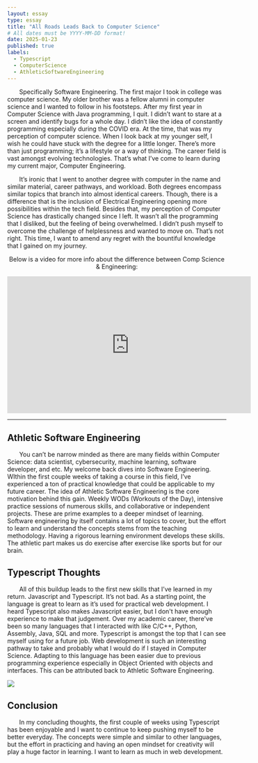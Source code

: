 ```yaml
---
layout: essay
type: essay
title: "All Roads Leads Back to Computer Science"
# All dates must be YYYY-MM-DD format!
date: 2025-01-23
published: true
labels:
  - Typescript
  - ComputerScience
  - AthleticSoftwareEngineering
---
```


&nbsp; &nbsp; &nbsp; &nbsp;Specifically Software Engineering. The first major I took in college was computer science. My older brother was a fellow alumni in computer science and I wanted to follow in his footsteps. After my first year in Computer Science with Java programming, I quit. I didn’t want to stare at a screen and identify bugs for a whole day. I didn’t like the idea of constantly programming especially during the COVID era. At the time, that was my perception of computer science. When I look back at my younger self, I wish he could have stuck with the degree for a little longer. There’s more than just programming; it’s a lifestyle or a way of thinking. The career field is vast amongst evolving technologies. That’s what I’ve come to learn during my current major, Computer Engineering.

&nbsp; &nbsp; &nbsp; &nbsp;It’s ironic that I went to another degree with computer in the name and similar material, career pathways, and workload. Both degrees encompass similar topics that branch into almost identical careers. Though, there is a difference that is the inclusion of Electrical Engineering opening more possibilities within the tech field. Besides that, my perception of Computer Science has drastically changed since I left. It wasn’t all the programming that I disliked, but the feeling of being overwhelmed. I didn’t push myself to overcome the challenge of helplessness and wanted to move on. That’s not right. This time, I want to amend any regret with the bountiful knowledge that I gained on my journey.

<p align="center">
Below is a video for more info about the difference between Comp Science & Engineering:
</p>

<iframe align="center" width="560" height="315" src="https://www.youtube.com/embed/nKEupNYjlZk?si=feyBCmvXN6K8e2Qd" title="YouTube video player" frameborder="0" allow="accelerometer; autoplay; clipboard-write; encrypted-media; gyroscope; picture-in-picture; web-share" referrerpolicy="strict-origin-when-cross-origin" allowfullscreen></iframe>

---

## Athletic Software Engineering

&nbsp; &nbsp; &nbsp; &nbsp;You can’t be narrow minded as there are many fields within Computer Science: data scientist, cybersecurity, machine learning, software developer, and etc. My welcome back dives into Software Engineering. WIthin the first couple weeks of taking a course in this field, I’ve experienced a ton of practical knowledge that could be applicable to my future career. The idea of Athletic Software Engineering is the core motivation behind this gain. Weekly WODs (Workouts of the Day), intensive practice sessions of numerous skills, and collaborative or independent projects. These are prime examples to a deeper mindset of learning. Software engineering by itself contains a lot of topics to cover, but the effort to learn and understand the concepts stems from the teaching methodology. Having a rigorous learning environment develops these skills. The athletic part makes us do exercise after exercise like sports but for our brain.

## Typescript Thoughts

&nbsp; &nbsp; &nbsp; &nbsp;All of this buildup leads to the first new skills that I’ve learned in my return. Javascript and Typescript. It’s not bad. As a starting point, the language is great to learn as it’s used for practical web development. I heard Typescript also makes Javascript easier, but I don't have enough experience to make that judgement. Over my academic career, there've been so many languages that I interacted with like C/C++, Python, Assembly, Java, SQL and more. Typescript is amongst the top that I can see myself using for a future job. Web development is such an interesting pathway to take and probably what I would do if I stayed in Computer Science. Adapting to this language has been easier due to previous programming experience especially in Object Oriented with objects and interfaces. This can be attributed back to Athletic Software Engineering.

<img align="center" wdith=100 src="https://i.redd.it/b70t2si6yrd61.png">

## Conclusion

&nbsp; &nbsp; &nbsp; &nbsp;In my concluding thoughts, the first couple of weeks using Typescript has been enjoyable and I want to continue to keep pushing myself to be better everyday. The concepts were simple and similar to other languages, but the effort in practicing and having an open mindset for creativity will play a huge factor in learning. I want to learn as much in web development.
